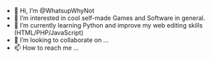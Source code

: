 - 👋 Hi, I’m @WhatsupWhyNot
- 👀 I’m interested in cool self-made Games and Software in general.
- 🌱 I’m currently learning Python and improve my web editing skills (HTML/PHP/JavaScript)
- 💞️ I’m looking to collaborate on ...
- 📫 How to reach me ...

<!---
WhatsupWhyNot/WhatsupWhyNot is a ✨ special ✨ repository because its `README.md` (this file) appears on your GitHub profile.
You can click the Preview link to take a look at your changes.
--->
